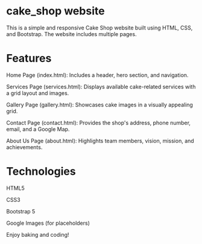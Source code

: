 # cake_shop website

This is a simple and responsive Cake Shop website built using HTML, CSS, and Bootstrap. The website includes multiple pages.


Features
========

Home Page (index.html): Includes a header, hero section, and navigation.

Services Page (services.html): Displays available cake-related services with a grid layout and images.

Gallery Page (gallery.html): Showcases cake images in a visually appealing grid.

Contact Page (contact.html): Provides the shop's address, phone number, email, and a Google Map.

About Us Page (about.html): Highlights team members, vision, mission, and achievements.



Technologies 
============

HTML5

CSS3

Bootstrap 5

Google Images (for placeholders)





Enjoy baking and coding!
